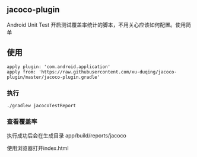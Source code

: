 ## jacoco-plugin
Android Unit Test 开启测试覆盖率统计的脚本，不用关心应该如何配置。使用简单
## 使用
```
apply plugin: 'com.android.application'
apply from: 'https://raw.githubusercontent.com/xu-duqing/jacoco-plugin/master/jacoco-plugin.gradle'
```

### 执行
```
./gradlew jacocoTestReport
```

### 查看覆盖率
执行成功后会在生成目录 app/build/reports/jacoco 

使用浏览器打开index.html
